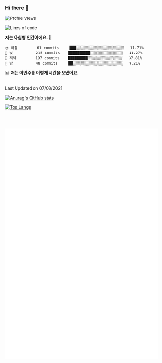 ### Hi there 👋


<!--START_SECTION:waka-->
![Profile Views](http://img.shields.io/badge/Profile%20Views-366-blue)

![Lines of code](https://img.shields.io/badge/%EC%A0%80%EB%8A%94%20%EC%97%AC%ED%83%9C%EA%B9%8C%EC%A7%80%20-831379%20%EC%A4%84%EC%9D%98%20%EC%BD%94%EB%93%9C%EB%A5%BC%20%EC%9E%91%EC%84%B1%ED%96%88%EC%96%B4%EC%9A%94.-blue)

**저는 아침형 인간이에요. 🐤** 

```text
🌞 아침         61 commits     ███░░░░░░░░░░░░░░░░░░░░░░   11.71% 
🌆 낮　         215 commits    ██████████░░░░░░░░░░░░░░░   41.27% 
🌃 저녁         197 commits    █████████░░░░░░░░░░░░░░░░   37.81% 
🌙 밤　         48 commits     ██░░░░░░░░░░░░░░░░░░░░░░░   9.21%

```


📊 **저는 이번주를 이렇게 시간을 보냈어요.** 

```text
```


 Last Updated on 07/08/2021
<!--END_SECTION:waka-->

[![Anurag's GitHub stats](https://github-readme-stats.vercel.app/api?username=star6973&show_icons=true&theme=prussian)](https://github.com/star6973/github-readme-stats)

[![Top Langs](https://github-readme-stats.vercel.app/api/top-langs/?username=star6973&layout=compact&hide=jupyter%20notebook,html,css,scss&langs_count=4&theme=prussian)](https://github.com/star6973/github-readme-stats)

<br><br>

![Metrics](https://github.com/star6973/star6973/blob/main/github-metrics.svg)

